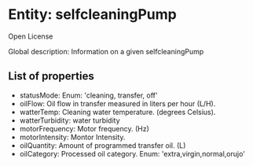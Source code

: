 # Entity: selfcleaningPump

Open License

Global description: Information on a given selfcleaningPump

## List of properties

- statusMode: Enum: 'cleaning, transfer, off'
- oilFlow: Oil flow in transfer measured in liters per hour (L/H).
- watterTemp: Cleaning water temperature. (degrees Celsius).
- watterTurbidity: water turbidity
- motorFrequency: Motor frequency. (Hz)
- motorIntensity: Montor Intensity.
- oilQuantity: Amount of programmed transfer oil. (L)
- oilCategory: Processed oil category. Enum: 'extra,virgin,normal,orujo'

